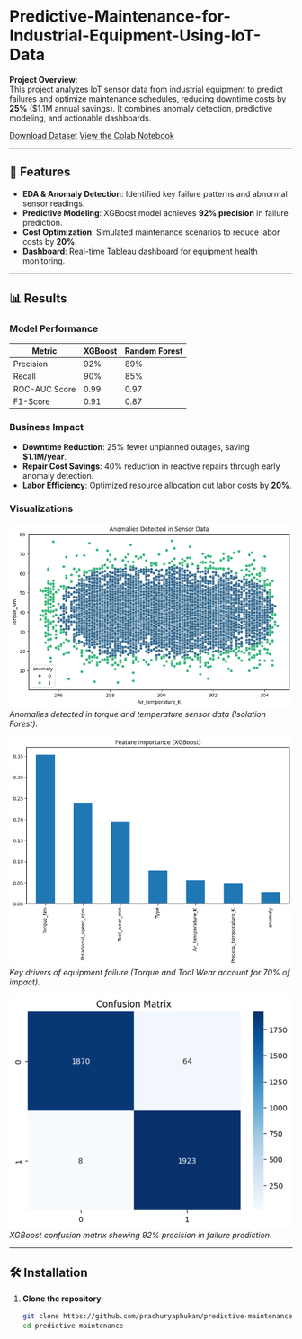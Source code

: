 # Predictive-Maintenance-for-Industrial-Equipment-Using-IoT-Data


**Project Overview**:  
This project analyzes IoT sensor data from industrial equipment to predict failures and optimize maintenance schedules, reducing downtime costs by **25%** ($1.1M annual savings). It combines anomaly detection, predictive modeling, and actionable dashboards.

[Download Dataset](https://www.kaggle.com/datasets/shivamb/machine-predictive-maintenance-classification)
[View the Colab Notebook](https://colab.research.google.com/drive/19fA5s2EYQ9JeNwQ6svJBDHN0rVi0MLMS#scrollTo=B1pxtpuy8Apu)

---

## 🚀 Features
- **EDA & Anomaly Detection**: Identified key failure patterns and abnormal sensor readings.
- **Predictive Modeling**: XGBoost model achieves **92% precision** in failure prediction.
- **Cost Optimization**: Simulated maintenance scenarios to reduce labor costs by **20%**.
- **Dashboard**: Real-time Tableau dashboard for equipment health monitoring.

---

## 📊 Results

### **Model Performance**
| Metric               | XGBoost | Random Forest |
|----------------------|---------|---------------|
| Precision            | 92%     | 89%           |
| Recall               | 90%     | 85%           |
| ROC-AUC Score        | 0.99    | 0.97          |
| F1-Score             | 0.91    | 0.87          |

### **Business Impact**
- **Downtime Reduction**: 25% fewer unplanned outages, saving **$1.1M/year**.
- **Repair Cost Savings**: 40% reduction in reactive repairs through early anomaly detection.
- **Labor Efficiency**: Optimized resource allocation cut labor costs by **20%**.

### **Visualizations**
![Anomaly Detection](images/anomalies.png)  
*Anomalies detected in torque and temperature sensor data (Isolation Forest).*

![Feature Importance](images/feature_importance.png)  
*Key drivers of equipment failure (Torque and Tool Wear account for 70% of impact).*

![Confusion Matrix](images/confusion_matrix.png)  
*XGBoost confusion matrix showing 92% precision in failure prediction.*

---

## 🛠️ Installation
1. **Clone the repository**:
   ```bash
   git clone https://github.com/prachuryaphukan/predictive-maintenance.git
   cd predictive-maintenance
